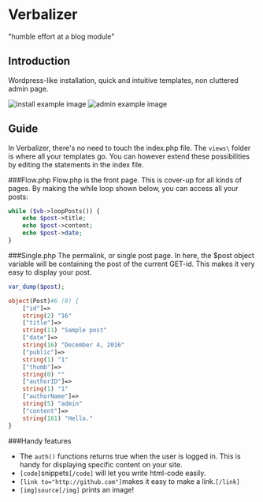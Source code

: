 # Verbalizer
"humble effort at a blog module"

## Introduction

Wordpress-like installation, quick and intuitive templates, non cluttered admin page.

![install example image](https://retarded.fish/verbrepoimages/install.PNG?)
![admin example image](https://retarded.fish/verbrepoimages/admin.PNG?)

## Guide
In Verbalizer, there's no need to touch the index.php file. The ``views\`` folder is where all your templates go. You can however extend these possibilities by editing the statements in the index file. 

###Flow.php
Flow.php is the front page. This is cover-up for all kinds of pages.
By making the while loop shown below, you can access all your posts:
```php
while ($vb->loopPosts()) {
    echo $post->title;
    echo $post->content;
    echo $post->date;
}
```

###Single.php
The permalink, or single post page.
In here, the $post object variable will be containing the post of the current GET-id.
This makes it very easy to display your post.
```php
var_dump($post);

object(Post)#6 (8) {
    ["id"]=>
    string(2) "16"
    ["title"]=>
    string(11) "Sample post"
    ["date"]=>
    string(16) "December 4, 2016"
    ["public"]=>
    string(1) "1"
    ["thumb"]=>
    string(0) ""
    ["authorID"]=>
    string(1) "1"
    ["authorName"]=>
    string(5) "admin"
    ["content"]=>
    string(161) "Hello."
}
```

###Handy features
- The ``auth()`` functions returns true when the user is logged in. This is handy for displaying specific content on your site.
- ``[code]``snippets``[/code]`` will let you write html-code easily.
- ``[link to="http://github.com"]``makes it easy to make a link.``[/link]``
- ``[img]source[/img]`` prints an image!
